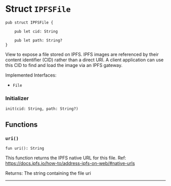 # Struct `IPFSFile`

```cadence
pub struct IPFSFile {

    pub let cid: String

    pub let path: String?
}
```

View to expose a file stored on IPFS.
IPFS images are referenced by their content identifier (CID)
rather than a direct URI. A client application can use this CID
to find and load the image via an IPFS gateway.

Implemented Interfaces:
  - `File`


### Initializer

```cadence
init(cid: String, path: String?)
```


## Functions

### `uri()`

```cadence
fun uri(): String
```
This function returns the IPFS native URL for this file.
Ref: https://docs.ipfs.io/how-to/address-ipfs-on-web/#native-urls

Returns: The string containing the file uri

---
